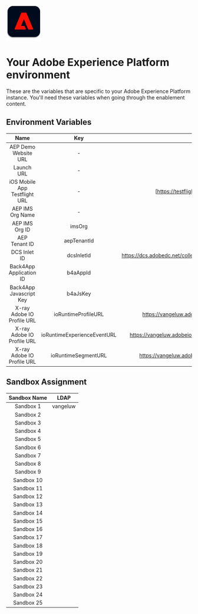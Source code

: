 
![Platform](./platformlogo.png)

# Your Adobe Experience Platform environment

These are the variables that are specific to your Adobe Experience Platform instance. You'll need these variables when going through the enablement content.

## Environment Variables

| Name     | Key | Value       |
|:-------------:| :---------------:|:---------------:|
| AEP Demo Website URL |-| [https://aepdemo.net ](https://aepdemo.net)|
| Launch URL |-| [https://launch.adobe.com ](https://launch.adobe.com)|
| iOS Mobile App Testflight URL |-| [https://testflight.apple.com/join/oKydQgg1](https://testflight.apple.com/join/oKydQgg1)|
| AEP IMS Org Name         |-| Experience Platform International Demo|
| AEP IMS Org ID         |imsOrg| A71C5A0C536804740A490D44@AdobeOrg|
| AEP Tenant ID         | aepTenantId | \_apac\_sc |
| DCS Inlet ID         | dcsInletId | https://dcs.adobedc.net/collection/ab472ca505733adc90e4e917200284f6adff234a8fae731b6ffa31d06604c1fb  |
| Back4App Application ID        |b4aAppId| hgJBdVOS2efdsjfJCn6qXXOxT5jJFzialLAHJixD9 |
| Back4App Javascript Key       |b4aJsKey| LgZYoUSHabVv5jdndbzbdoXhFoTRG7x7vw2ZE29pyPP |
| X-ray Adobe IO Profile URL       |ioRuntimeProfileURL| https://vangeluw.adobeio-static.net/api/v1/web/aepxrayINTDEMO-1.0/getAEPProfileInfoXray.json |
| X-ray Adobe IO Profile URL       |ioRuntimeExperienceEventURL| https://vangeluw.adobeio-static.net/api/v1/web/aepxrayINTDEMO-1.0/getAEPExperienceEventInfoXray.json |
| X-ray Adobe IO Profile URL       |ioRuntimeSegmentURL| https://vangeluw.adobeio-static.net/api/v1/web/aepxrayINTDEMO-1.0/getAEPSegmentInfoXray.json |

## Sandbox Assignment

| Sandbox Name     | LDAP       |
|:-------------:| :---------------:|
| Sandbox 1 |vangeluw|1|
| Sandbox 2 ||
| Sandbox 3 ||
| Sandbox 4 ||
| Sandbox 5 ||
| Sandbox 6 ||
| Sandbox 7 ||
| Sandbox 8 ||
| Sandbox 9 ||
| Sandbox 10 ||
| Sandbox 11 ||
| Sandbox 12 ||
| Sandbox 13 ||
| Sandbox 14 ||
| Sandbox 15 ||
| Sandbox 16 ||
| Sandbox 17 ||
| Sandbox 18 ||
| Sandbox 19 ||
| Sandbox 20 ||
| Sandbox 21 ||
| Sandbox 22 ||
| Sandbox 23 ||
| Sandbox 24 ||
| Sandbox 25 ||
